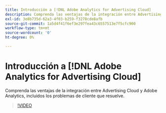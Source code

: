 ```yaml
---
title: Introducción a [!DNL Adobe Analytics for Advertising Cloud]
description: Comprenda las ventajas de la integración entre Advertising Cloud y Adobe Analytics, incluidos los problemas de cliente que resuelve.
exl-id: 3e8b735d-62a3-4f03-b259-f3278cde8afb
source-git-commit: 1a5d4f41f6ef3e297fea43c6557513e7f5cfc900
workflow-type: tm+mt
source-wordcount: '0'
ht-degree: 0%

---
```


# Introducción a [!DNL Adobe Analytics for Advertising Cloud]

Comprenda las ventajas de la integración entre Advertising Cloud y Adobe Analytics, incluidos los problemas de cliente que resuelve.

>[!VIDEO](https://video.tv.adobe.com/v/33491)
